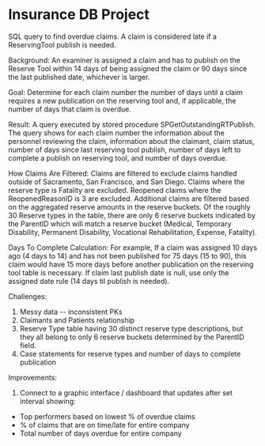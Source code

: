 # Insurance DB Project
SQL query to find overdue claims. A claim is considered late if a ReservingTool publish is needed.


Background:
An examiner is assigned a claim and has to publish on the Reserve Tool within 14 days of being assigned the claim or 90 days since the last published date, whichever is larger.


Goal:
Determine for each claim number the number of days until a claim requires a new publication on the reserving tool and, if applicable, the number of days that claim is overdue. 


Result:
A query executed by stored procedure SPGetOutstandingRTPublish. The query shows for each claim number the information about the personnel reviewing the claim, information about the claimant, claim status, number of days since last reserving tool publish, number of days left to complete a publish on reserving tool, and number of days overdue. 


How Claims Are Filtered:
Claims are filtered to exclude claims handled outside of Sacramento, San Francisco, and San Diego. Claims where the reserve type is Fatality are excluded. Reopened claims where the ReopenedReasonID is 3 are excluded. Additional claims are filtered based on the aggregated reserve amounts in the reserve buckets. Of the roughly 30 Reserve types in the table, there are only 6 reserve buckets indicated by the ParentID which will match a reserve bucket (Medical, Temporary Disability, Permanent Disability, Vocational Rehabilitation, Expense, Fatality). 


Days To Complete Calculation:
For example, If a claim was assigned 10 days ago (4 days to 14) and has not been published for 75 days (15 to 90), this claim would have 15 more days before another publication on the reserving tool table is necessary. If claim last publish date is null, use only the assigned date rule (14 days til publish is needed). 


Challenges:
1. Messy data -- inconsistent PKs
2. Claimants and Patients relationship
3. Reserve Type table having 30 distinct reserve type descriptions, but they all belong to only 6 reserve buckets determined by the ParentID field.
4. Case statements for reserve types and number of days to complete publication


Improvements:
1. Connect to a graphic interface / dashboard that updates after set interval showing:
* Top performers based on lowest % of overdue claims
* % of claims that are on time/late for entire company
* Total number of days overdue for entire company
